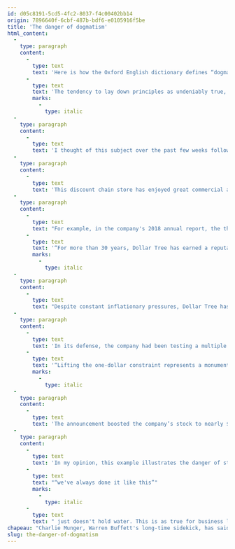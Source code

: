 ```yaml
---
id: d05c8191-5cd5-4fc2-8037-f4c00402bb14
origin: 7896640f-6cbf-487b-bdf6-e0105916f5be
title: 'The danger of dogmatism'
html_content:
  -
    type: paragraph
    content:
      -
        type: text
        text: 'Here is how the Oxford English dictionary defines “dogmatism”: “'
      -
        type: text
        text: 'The tendency to lay down principles as undeniably true, without consideration of evidence or the opinions of others.”'
        marks:
          -
            type: italic
  -
    type: paragraph
    content:
      -
        type: text
        text: 'I thought of this subject over the past few weeks following recent developments at Dollar Tree ("DLTR"), which we own in some of our portfolios under management.'
  -
    type: paragraph
    content:
      -
        type: text
        text: 'This discount chain store has enjoyed great commercial and stock market success over the past many years, religiously following the strategy that has made it famous for 35 years: to sell all its products at the single price of US$1 (C$1.25 in its Canadian stores). In 2015, Dollar Tree acquired the Family Dollar chain of stores that offered products at prices other than $1, but management never really wanted to change their strategy of selling everything at $1 for their Dollar Tree chain.'
  -
    type: paragraph
    content:
      -
        type: text
        text: "For example, in the company's 2018 annual report, the then president wrote, "
      -
        type: text
        text: '“For more than 30 years, Dollar Tree has earned a reputation for providing great value to our customers at the fixed price-point of $1.00 per item… We have maintained this $1.00 price-point, while leading the U.S. value retail sector in operating margin.”'
        marks:
          -
            type: italic
  -
    type: paragraph
    content:
      -
        type: text
        text: "Despite constant inflationary pressures, Dollar Tree has managed over the decades to stay true to this strategy by changing the packaging of its products, reducing costs through growing economies of scale, and improving logistics. Surprisingly, the Dollar Tree chain's gross margin has remained relatively stable over the past many years. For example, the company's gross margin was 30.5% in 2021 (January) compared to 30.9% in 2016. In the long term, however, investors suspected, and with good reason, that this single pricing strategy could eventually put the chain in trouble."
  -
    type: paragraph
    content:
      -
        type: text
        text: 'In its defense, the company had been testing a multiple price concept in some of its stores for several months. It had also developed a new Dollar Tree Plus concept offering multi-priced items. I believe, however, that it is the combined effect of the skyrocketing costs of recent months and the sustained pressure of a major activist investor (Mantle Ridge) who got the better of what one might call the company’s single-price dogma. On November 23, Dollar Tree announced that it was increasing the prices of all its items from $1 to $1.25. According to company president Michael Witynski, '
      -
        type: text
        text: '“Lifting the one-dollar constraint represents a monumental step for our organization and we are enthusiastic about the opportunity to meaningfully improve our shoppers’ experience and unlock value for our stakeholders.”'
        marks:
          -
            type: italic
  -
    type: paragraph
    content:
      -
        type: text
        text: 'The announcement boosted the company’s stock to nearly $130 from nearly $100 in September. Time will tell what the financial impact of this major change will be on the company, but I believe it changed its outlook for growth and profitability overnight for years to come.'
  -
    type: paragraph
    content:
      -
        type: text
        text: 'In my opinion, this example illustrates the danger of sticking to your original ideas and not regularly questioning them. Often, the rationale that '
      -
        type: text
        text: "“we've always done it like this”"
        marks:
          -
            type: italic
      -
        type: text
        text: " just doesn't hold water. This is as true for business leaders as it is for investors."
chapeau: "Charlie Munger, Warren Buffett's long-time sidekick, has said of dogmatism, which he calls “ideology”: “Another thing I think should be avoided is extremely intense ideology, because it cabbages up one’s mind.”"
slug: the-danger-of-dogmatism
---
```

